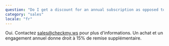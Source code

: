 ```yaml
---
question: "Do I get a discount for an annual subscription as opposed to monthly?"
category: "sales"
locale: "fr"
---
```


Oui. Contactez sales@checkmy.ws pour plus d'informations. Un achat et un engagement annuel donne droit à 15% de remise supplémentaire.